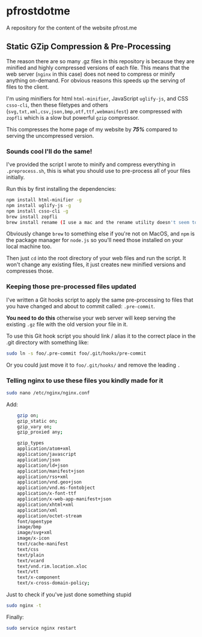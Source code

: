 # pfrostdotme
A repository for the content of the website pfrost.me

## Static GZip Compression & Pre-Processing

The reason there are so many .gz files in this repository is because they are minified and highly compressed versions of each file. This means that the web server (`nginx` in this case) does not need to compress or minify anything on-demand. For obvious reasons this speeds up the serving of files to the client.

I'm using minifiers for html `html-minifier`, JavaScript `uglify-js`, and CSS `csso-cli`, then these filetypes and others (`svg,txt,xml,csv,json,bmp,otf,ttf,webmanifest`) are compressed with `zopfli` which is a slow but powerful `gzip` compressor.

This compresses the home page of my website by ***75%*** compared to serving the uncompressed version.

### Sounds cool I'll do the same!

I've provided the script I wrote to minify and compress everything in `.preprocess.sh`, this is what you should use to pre-process all of your files initially. 

Run this by first installing the dependencies:
```bash
npm install html-minifier -g
npm install uglify-js -g
npm install csso-cli -g
brew install zopfli
brew install rename (I use a mac and the rename utility doesn't seem to be there by default)
```
Obviously change `brew` to something else if you're not on MacOS, and `npm` is the package manager for `node.js` so you'll need those installed on your local machine too.

Then just `cd` into the root directory of your web files and run the script. It won't change any existing files, it just creates new minified versions and compresses those.

### Keeping those pre-processed files updated

I've written a Git hooks script to apply the same pre-processing to files that you have changed and about to commit called: `.pre-commit`. 

**You need to do this** otherwise your web server will keep serving the existing `.gz` file with the old version your file in it.

To use this Git hook script you should link / alias it to the correct place in the .git directory with something like:
```bash
sudo ln -s foo/.pre-commit foo/.git/hooks/pre-commit
```
Or you could just move it to `foo/.git/hooks/` and remove the leading `.`

### Telling nginx to use these files you kindly made for it

```bash
sudo nano /etc/nginx/nginx.conf
```

Add:

```bash
    gzip on;
    gzip_static on;
    gzip_vary on;
    gzip_proxied any;

    gzip_types
    application/atom+xml
    application/javascript
    application/json
    application/ld+json
    application/manifest+json
    application/rss+xml
    application/vnd.geo+json
    application/vnd.ms-fontobject
    application/x-font-ttf
    application/x-web-app-manifest+json
    application/xhtml+xml
    application/xml
    application/octet-stream
    font/opentype
    image/bmp
    image/svg+xml
    image/x-icon
    text/cache-manifest
    text/css
    text/plain
    text/vcard
    text/vnd.rim.location.xloc
    text/vtt
    text/x-component
    text/x-cross-domain-policy;
```

Just to check if you've just done something stupid
```bash
sudo nginx -t
```

Finally:
```bash
sudo service nginx restart
```